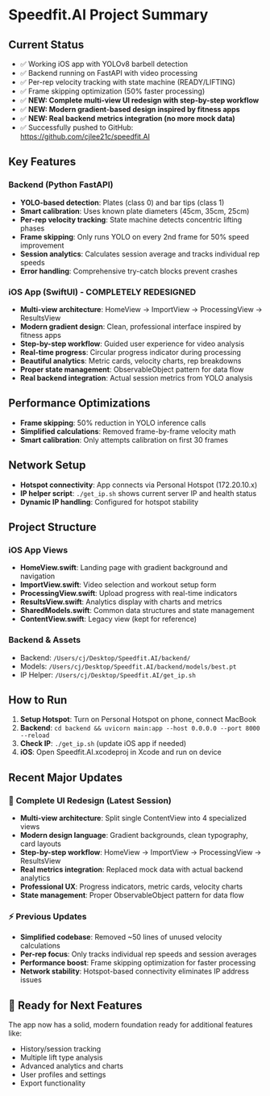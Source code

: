# Speedfit.AI Project Summary

## Current Status
- ✅ Working iOS app with YOLOv8 barbell detection
- ✅ Backend running on FastAPI with video processing
- ✅ Per-rep velocity tracking with state machine (READY/LIFTING)
- ✅ Frame skipping optimization (50% faster processing)
- ✅ **NEW: Complete multi-view UI redesign with step-by-step workflow**
- ✅ **NEW: Modern gradient-based design inspired by fitness apps**
- ✅ **NEW: Real backend metrics integration (no more mock data)**
- ✅ Successfully pushed to GitHub: https://github.com/cjlee21c/speedfit.AI

## Key Features
### Backend (Python FastAPI)
- **YOLO-based detection**: Plates (class 0) and bar tips (class 1)
- **Smart calibration**: Uses known plate diameters (45cm, 35cm, 25cm)
- **Per-rep velocity tracking**: State machine detects concentric lifting phases
- **Frame skipping**: Only runs YOLO on every 2nd frame for 50% speed improvement
- **Session analytics**: Calculates session average and tracks individual rep speeds
- **Error handling**: Comprehensive try-catch blocks prevent crashes

### iOS App (SwiftUI) - **COMPLETELY REDESIGNED**
- **Multi-view architecture**: HomeView → ImportView → ProcessingView → ResultsView
- **Modern gradient design**: Clean, professional interface inspired by fitness apps
- **Step-by-step workflow**: Guided user experience for video analysis
- **Real-time progress**: Circular progress indicator during processing
- **Beautiful analytics**: Metric cards, velocity charts, rep breakdowns
- **Proper state management**: ObservableObject pattern for data flow
- **Real backend integration**: Actual session metrics from YOLO analysis

## Performance Optimizations
- **Frame skipping**: 50% reduction in YOLO inference calls
- **Simplified calculations**: Removed frame-by-frame velocity math
- **Smart calibration**: Only attempts calibration on first 30 frames

## Network Setup
- **Hotspot connectivity**: App connects via Personal Hotspot (172.20.10.x)
- **IP helper script**: `./get_ip.sh` shows current server IP and health status
- **Dynamic IP handling**: Configured for hotspot stability

## Project Structure
### iOS App Views
- **HomeView.swift**: Landing page with gradient background and navigation
- **ImportView.swift**: Video selection and workout setup form
- **ProcessingView.swift**: Upload progress with real-time indicators
- **ResultsView.swift**: Analytics display with charts and metrics
- **SharedModels.swift**: Common data structures and state management
- **ContentView.swift**: Legacy view (kept for reference)

### Backend & Assets
- Backend: `/Users/cj/Desktop/Speedfit.AI/backend/`
- Models: `/Users/cj/Desktop/Speedfit.AI/backend/models/best.pt`
- IP Helper: `/Users/cj/Desktop/Speedfit.AI/get_ip.sh`

## How to Run
1. **Setup Hotspot**: Turn on Personal Hotspot on phone, connect MacBook
2. **Backend**: `cd backend && uvicorn main:app --host 0.0.0.0 --port 8000 --reload`
3. **Check IP**: `./get_ip.sh` (update iOS app if needed)
4. **iOS**: Open Speedfit.AI.xcodeproj in Xcode and run on device

## Recent Major Updates

### 🎯 **Complete UI Redesign (Latest Session)**
- **Multi-view architecture**: Split single ContentView into 4 specialized views
- **Modern design language**: Gradient backgrounds, clean typography, card layouts
- **Step-by-step workflow**: HomeView → ImportView → ProcessingView → ResultsView
- **Real metrics integration**: Replaced mock data with actual backend analytics
- **Professional UX**: Progress indicators, metric cards, velocity charts
- **State management**: Proper ObservableObject pattern for data flow

### ⚡ **Previous Updates**
- **Simplified codebase**: Removed ~50 lines of unused velocity calculations
- **Per-rep focus**: Only tracks individual rep speeds and session averages
- **Performance boost**: Frame skipping optimization for faster processing
- **Network stability**: Hotspot-based connectivity eliminates IP address issues

## 🚀 **Ready for Next Features**
The app now has a solid, modern foundation ready for additional features like:
- History/session tracking
- Multiple lift type analysis
- Advanced analytics and charts
- User profiles and settings
- Export functionality
